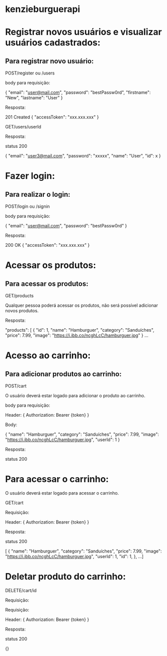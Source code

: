 # kenzieburguerapi

# Registrar novos usuários e visualizar usuários cadastrados:

## Para registrar novo usuário:

POST/register ou /users

body para requisição:

{
"email": "user@mail.com",
"password": "bestPassw0rd",
"firstname": "New",
"lastname": "User"
}

Resposta:

201 Created
{
"accessToken": "xxx.xxx.xxx"
}

GET/users/userId

Resposta:

status 200

{ "email": "user3@mail.com", "password": "xxxxx", "name": "User", "id": x }

# Fazer login:

## Para realizar o login:

POST/login ou /signin

body para requisição:

{
"email": "user@mail.com",
"password": "bestPassw0rd"
}

Resposta:

200 OK
{
"accessToken": "xxx.xxx.xxx"
}

# Acessar os produtos:

## Para acessar os produtos:

GET/products

Qualquer pessoa poderá acessar os produtos, não será possível adicionar novos produtos.

Resposta:

"products": [
{
"id": 1,
"name": "Hamburguer",
"category": "Sanduíches",
"price": 7.99,
"image": "https://i.ibb.co/ncghLcC/hamburguer.jpg"
}
...

# Acesso ao carrinho:

## Para adicionar produtos ao carrinho:

POST/cart

O usuário deverá estar logado para adicionar o produto ao carrinho.

body para requisição:

Header: { Authorization: Bearer {token} }

Body:

{
"name": "Hamburguer",
"category": "Sanduíches",
"price": 7.99,
"image": "https://i.ibb.co/ncghLcC/hamburguer.jpg",
"userId": 1
}

Resposta:

status 200

# Para acessar o carrinho:

O usuário deverá estar logado para acessar o carrinho.

GET/cart

Requisição:

Header: { Authorization: Bearer {token} }

Resposta:

status 200

[
{
"name": "Hamburguer",
"category": "Sanduíches",
"price": 7.99,
"image": "https://i.ibb.co/ncghLcC/hamburguer.jpg",
"userId": 1,
"id": 1,
}, ...]

# Deletar produto do carrinho:

DELETE/cart/id

Requisição:

Requisição:

Header: { Authorization: Bearer {token} }

Resposta:

status 200

{}
